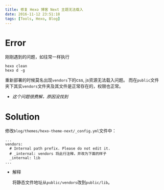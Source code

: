 ```yaml
---
title: 修复 Hexo 博客 Next 主题无法载入
date: 2016-11-12 23:51:18
tags: [Tools, Hexo, Blog]
---
```


# Error

刚刚遇到的问题，如往常一样执行

```
hexo clean
hexo d -g
```

重新部署的时候莫名出现`vendors`下的css, js资源无法载入问题。
而在`public`文件夹下其实`vendors`文件夹及其文件是正常存在的，权限也正常。

- *这个问题很费解，原因没找到*



# Solution

修改`blog/themes/hexo-theme-next/_config.yml`文件中：
```
...
vendors:
  # Internal path prefix. Please do not edit it.
  # _internal: vendors 将此行注释，并改为下面的样子
  _internal: lib
...
```

- 解释

    将静态文件地址从`public/vendors`改到`public/lib`。



